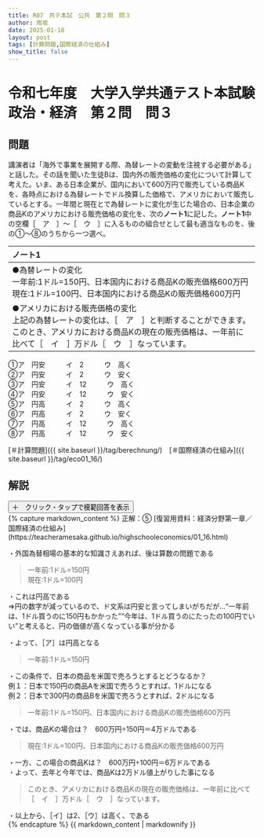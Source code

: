```yaml
---
title: R07　共テ本試　公共　第２問　問３
author: 雨坂
date: 2025-01-18
layout: post
tags: [計算問題,国際経済の仕組み]
show_title: false
---
```

  
# 令和七年度　大学入学共通テスト本試験　政治・経済　第２問　問３  
  
## 問題  
講演者は「海外で事業を展開する際、為替レートの変動を注視する必要がある」と話した。その話を聞いた生徒Bは、国内外の販売価格の変化について計算して考えた。いま、ある日本企業が、国内において600万円で販売している商品Kを、各時点における為替レートでドル換算した価格で、アメリカにおいて販売しているとする。一年間と現在とで為替レートに変化が生じた場合の、日本企業の商品Kのアメリカにおける販売価格の変化を、次の**ノート1**に記した。**ノート1**中の空欄［　ア　］～［　ウ　］に入るものの組合せとして最も適当なものを、後の①～⑧のうちから一つ選べ。  
  
|**ノート1**|
|:----|
|●為替レートの変化<br>一年前:1ドル=150円、日本国内における商品Kの販売価格600万円<br>現在:1ドル=100円、日本国内における商品Kの販売価格600万円|
|●アメリカにおける販売価格の変化<br>上記の為替レートの変化は、［　ア　］と判断することができます。このとき、アメリカにおける商品Kの現在の販売価格は、一年前に比べて［　イ　］万ドル［　ウ　］なっています。|
  
①ア　円安　　　イ　2　　　ウ　高く  
②ア　円安　　　イ　2　　　ウ　安く  
③ア　円安　　　イ　12　　　ウ　高く  
④ア　円安　　　イ　12　　　ウ　安く  
⑤ア　円高　　　イ　2　　　ウ　高く  
⑥ア　円高　　　イ　2　　　ウ　安く  
⑦ア　円高　　　イ　12　　　ウ　高く  
⑧ア　円高　　　イ　12　　　ウ　安く  
  
[＃計算問題]({{ site.baseurl }}/tag/berechnung/)　[＃国際経済の仕組み]({{ site.baseurl }}/tag/eco01_16/)  
  
## 解説  
<div class="collapsible">
  <button class="collapsible-button">＋　クリック・タップで模範回答を表示</button>
  <div class="collapsible-content">
    {% capture markdown_content %}
正解：⑤  
[復習用資料：経済分野第一章／国際経済の仕組み](https://teacheramesaka.github.io/highschooleconomics/01_16.html)  
  
・外国為替相場の基本的な知識さえあれば、後は算数の問題である  
  
>一年前:1ドル=150円  
>現在:1ドル=100円  
  
・これは円高である  
⇒円の数字が減っているので、ド文系は円安と言ってしまいがちだが…“一年前は、1ドル買うのに150円もかかった”“今年は、1ドル買うのにたったの100円でいい”と考えると、円の価値が高くなっている事が分かる  
  
・よって、［ア］は円高となる  
  
>一年前:1ドル=150円  
  
・この条件で、日本の商品を米国で売ろうとするとどうなるか？  
例１：日本で150円の商品Aを米国で売ろうとすれば、1ドルになる  
例２：日本で300円の商品Bを米国で売ろうとすれば、2ドルになる  
  
>一年前:1ドル=150円、日本国内における商品Kの販売価格600万円  
  
・では、商品Kの場合は？　600万円÷150円＝4万ドルである  
  
>現在:1ドル=100円、日本国内における商品Kの販売価格600万円  
  
・一方、この場合の商品Kは？　600万円÷100円＝6万ドルである  
・よって、去年と今年では、商品Kは2万ドル値上がりした事になる  
  
>このとき、アメリカにおける商品Kの現在の販売価格は、一年前に比べて［　イ　］万ドル［　ウ　］なっています。  
  
・以上から、［イ］は2、［ウ］は高く、である  
    {% endcapture %}
    {{ markdown_content | markdownify }}
  </div>
</div>